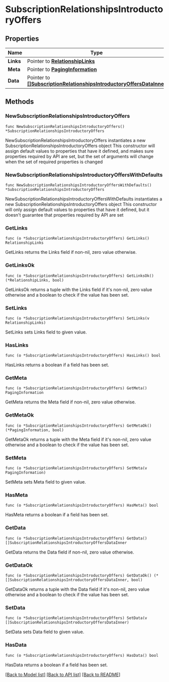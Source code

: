 # SubscriptionRelationshipsIntroductoryOffers

## Properties

Name | Type | Description | Notes
------------ | ------------- | ------------- | -------------
**Links** | Pointer to [**RelationshipLinks**](RelationshipLinks.md) |  | [optional] 
**Meta** | Pointer to [**PagingInformation**](PagingInformation.md) |  | [optional] 
**Data** | Pointer to [**[]SubscriptionRelationshipsIntroductoryOffersDataInner**](SubscriptionRelationshipsIntroductoryOffersDataInner.md) |  | [optional] 

## Methods

### NewSubscriptionRelationshipsIntroductoryOffers

`func NewSubscriptionRelationshipsIntroductoryOffers() *SubscriptionRelationshipsIntroductoryOffers`

NewSubscriptionRelationshipsIntroductoryOffers instantiates a new SubscriptionRelationshipsIntroductoryOffers object
This constructor will assign default values to properties that have it defined,
and makes sure properties required by API are set, but the set of arguments
will change when the set of required properties is changed

### NewSubscriptionRelationshipsIntroductoryOffersWithDefaults

`func NewSubscriptionRelationshipsIntroductoryOffersWithDefaults() *SubscriptionRelationshipsIntroductoryOffers`

NewSubscriptionRelationshipsIntroductoryOffersWithDefaults instantiates a new SubscriptionRelationshipsIntroductoryOffers object
This constructor will only assign default values to properties that have it defined,
but it doesn't guarantee that properties required by API are set

### GetLinks

`func (o *SubscriptionRelationshipsIntroductoryOffers) GetLinks() RelationshipLinks`

GetLinks returns the Links field if non-nil, zero value otherwise.

### GetLinksOk

`func (o *SubscriptionRelationshipsIntroductoryOffers) GetLinksOk() (*RelationshipLinks, bool)`

GetLinksOk returns a tuple with the Links field if it's non-nil, zero value otherwise
and a boolean to check if the value has been set.

### SetLinks

`func (o *SubscriptionRelationshipsIntroductoryOffers) SetLinks(v RelationshipLinks)`

SetLinks sets Links field to given value.

### HasLinks

`func (o *SubscriptionRelationshipsIntroductoryOffers) HasLinks() bool`

HasLinks returns a boolean if a field has been set.

### GetMeta

`func (o *SubscriptionRelationshipsIntroductoryOffers) GetMeta() PagingInformation`

GetMeta returns the Meta field if non-nil, zero value otherwise.

### GetMetaOk

`func (o *SubscriptionRelationshipsIntroductoryOffers) GetMetaOk() (*PagingInformation, bool)`

GetMetaOk returns a tuple with the Meta field if it's non-nil, zero value otherwise
and a boolean to check if the value has been set.

### SetMeta

`func (o *SubscriptionRelationshipsIntroductoryOffers) SetMeta(v PagingInformation)`

SetMeta sets Meta field to given value.

### HasMeta

`func (o *SubscriptionRelationshipsIntroductoryOffers) HasMeta() bool`

HasMeta returns a boolean if a field has been set.

### GetData

`func (o *SubscriptionRelationshipsIntroductoryOffers) GetData() []SubscriptionRelationshipsIntroductoryOffersDataInner`

GetData returns the Data field if non-nil, zero value otherwise.

### GetDataOk

`func (o *SubscriptionRelationshipsIntroductoryOffers) GetDataOk() (*[]SubscriptionRelationshipsIntroductoryOffersDataInner, bool)`

GetDataOk returns a tuple with the Data field if it's non-nil, zero value otherwise
and a boolean to check if the value has been set.

### SetData

`func (o *SubscriptionRelationshipsIntroductoryOffers) SetData(v []SubscriptionRelationshipsIntroductoryOffersDataInner)`

SetData sets Data field to given value.

### HasData

`func (o *SubscriptionRelationshipsIntroductoryOffers) HasData() bool`

HasData returns a boolean if a field has been set.


[[Back to Model list]](../README.md#documentation-for-models) [[Back to API list]](../README.md#documentation-for-api-endpoints) [[Back to README]](../README.md)


